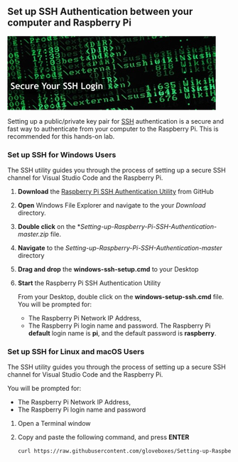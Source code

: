 ## Set up SSH Authentication between your computer and Raspberry Pi

![ssh login](resources/ssh-login.jpg)

Setting up a public/private key pair for [SSH](https://en.wikipedia.org/wiki/Secure_Shell) authentication is a secure and fast way to authenticate from your computer to the Raspberry Pi. This is recommended for this hands-on lab.

### Set up SSH for Windows Users

The SSH utility guides you through the process of setting up a secure SSH channel for Visual Studio Code and the Raspberry Pi.

1. **Download** the [Raspberry Pi SSH Authentication Utility](https://github.com/gloveboxes/Setting-up-Raspberry-Pi-SSH-Authentication/archive/master.zip) from GitHub
2. **Open** Windows File Explorer and navigate to the your *Download* directory. 
3. **Double click** on the **Setting-up-Raspberry-Pi-SSH-Authentication-master.zip* file.
4. **Navigate** to the *Setting-up-Raspberry-Pi-SSH-Authentication-master* directory
5. **Drag and drop** the **windows-ssh-setup.cmd** to your Desktop
6. **Start** the Raspberry Pi SSH Authentication Utility

    From your Desktop, double click on the **windows-setup-ssh.cmd** file. You will be prompted for:

    - The Raspberry Pi Network IP Address,
    - The Raspberry Pi login name and password. The Raspberry Pi **default** login name is **pi**, and the default password is **raspberry**.

### Set up SSH for Linux and macOS Users

The SSH utility guides you through the process of setting up a secure SSH channel for Visual Studio Code and the Raspberry Pi.

You will be prompted for:

- The Raspberry Pi Network IP Address,
- The Raspberry Pi login name and password

1. Open a Terminal window
2. Copy and paste the following command, and press **ENTER**

    ```bash
    curl https://raw.githubusercontent.com/gloveboxes/Setting-up-Raspberry-Pi-SSH-Authentication/master/ssh-setup.sh | bash
    ```
